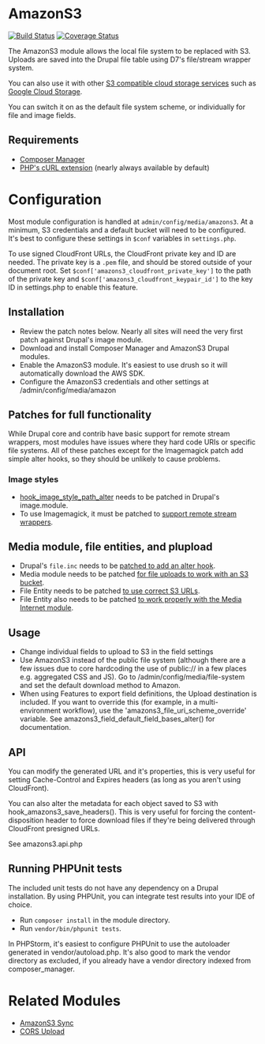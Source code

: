# AmazonS3

[![Build Status](https://travis-ci.org/justafish/drupal_amazons3.svg?branch=7.x-2.x)](https://travis-ci.org/justafish/drupal_amazons3) [![Coverage Status](https://coveralls.io/repos/justafish/drupal_amazons3/badge.svg?branch=7.x-2.x)](https://coveralls.io/r/justafish/drupal_amazons3?branch=7.x-2.x)

The AmazonS3 module allows the local file system to be replaced with S3. Uploads are saved into the Drupal file table using D7's file/stream wrapper system.

You can also use it with other [S3 compatible cloud storage services](http://en.wikipedia.org/wiki/Amazon_S3#S3_API_and_competing_services) such as [Google Cloud Storage](https://cloud.google.com/storage).

You can switch it on as the default file system scheme, or individually for file and image fields.

## Requirements
- [Composer Manager](https://www.drupal.org/project/composer_manager)
- [PHP's cURL extension](https://php.net/manual/en/book.curl.php) (nearly always available by default)

# Configuration
Most module configuration is handled at `admin/config/media/amazons3`. At a
minimum, S3 credentials and a default bucket will need to be configured. It's
best to configure these settings in `$conf` variables in `settings.php`.

To use signed CloudFront URLs, the CloudFront private key and ID are needed.
The private key is a `.pem` file, and should be stored outside of your document
root. Set `$conf['amazons3_cloudfront_private_key']` to the path of the private
key and `$conf['amazons3_cloudfront_keypair_id']` to the key ID in settings.php
to enable this feature.

## Installation
- Review the patch notes below. Nearly all sites will need the very first patch
  against Drupal's image module.
- Download and install Composer Manager and AmazonS3 Drupal modules.
- Enable the AmazonS3 module. It's easiest to use drush so it will
  automatically download the AWS SDK.
- Configure the AmazonS3 credentials and other settings at
  /admin/config/media/amazon

## Patches for full functionality

While Drupal core and contrib have basic support for remote stream wrappers,
most modules have issues where they hard code URIs or specific file systems.
All of these patches except for the Imagemagick patch add simple alter hooks,
so they should be unlikely to cause problems.

### Image styles

- [hook_image_style_path_alter](https://www.drupal.org/node/1358896#comment-9297197)
  needs to be patched in Drupal's image.module.
- To use Imagemagick, it must be patched to
  [support remote stream wrappers](https://www.drupal.org/node/1695068#comment-8953159).

## Media module, file entities, and plupload

- Drupal's <code>file.inc</code> needs to be
  [patched to add an alter hook](https://www.drupal.org/node/2479523#comment-9873165).
- Media module needs to be patched
  [for file uploads to work with an S3 bucket](https://www.drupal.org/files/issues/2479473.5-upload-params.patch).
- File Entity needs to be patched
  [to use correct S3 URLs](https://www.drupal.org/node/2479483#comment-9872933).
- File Entity also needs to be patched
  [to work properly with the Media Internet module](https://www.drupal.org/node/2482757#comment-9889991).

## Usage

- Change individual fields to upload to S3 in the field settings
- Use AmazonS3 instead of the public file system (although there are a few issues due to core hardcoding the use of public:// in a few places e.g. aggregated CSS and JS). Go to /admin/config/media/file-system and set the default download method to Amazon.
- When using Features to export field definitions, the Upload destination is included. If you want to override this (for example, in a multi-environment workflow), use the 'amazons3_file_uri_scheme_override' variable. See amazons3_field_default_field_bases_alter() for documentation.

## API
You can modify the generated URL and it's properties, this is very useful for setting Cache-Control and Expires headers (as long as you aren't using CloudFront).

You can also alter the metadata for each object saved to S3 with hook_amazons3_save_headers(). This is very useful for forcing the content-disposition header to force download files if they're being delivered through CloudFront presigned URLs.

See amazons3.api.php

## Running PHPUnit tests

The included unit tests do not have any dependency on a Drupal installation. By
using PHPUnit, you can integrate test results into your IDE of choice.

* Run `composer install` in the module directory.
* Run `vendor/bin/phpunit tests`.

In PHPStorm, it's easiest to configure PHPUnit to use the autoloader generated
in vendor/autoload.php. It's also good to mark the vendor directory as
excluded, if you already have a vendor directory indexed from composer_manager.

# Related Modules

 * [AmazonS3 Sync](https://www.drupal.org/node/2506333)
 * [CORS Upload](http://drupal.org/project/amazons3_cors)
